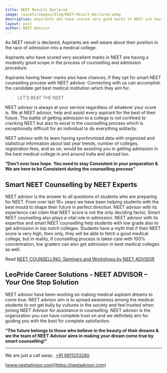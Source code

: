 ```yaml
---
title: NEET Results Declared
image: /assets/images/blog/NEET-Result-Declared.webp
description: Aspirants who have scored very good marks in NEET are having moderately good position in the process of counselling and admission procedure. Aspirants having less marks also have chances if they opt for smart counselling process with NEET advisor and can achieve medical institution of which they aimed for.
layout: post
author: NEET Advisor
---
```


As NEET result is declared, Aspirants are well aware about their position in the race of admission into a medical college.

Aspirants who have scored very excellent marks in NEET are having a modestly good scope in the process of counselling and admission procedure.

Aspirants having fewer marks also have chances, if they opt for smart NEET counselling process with NEET advisor. Connecting with us can accomplish the candidate get best medical institution which they aim for.

> LET’S BEAT THE NEET

NEET advisor is always at your service regardless of whatever your score is. We at NEET advisor, help and assist every aspirant for the best of their future. The battle of getting admission to a college is not confined to cracking NEET but also to excel in the counselling process which is exceptionally difficult for an individual to do everything solitarily.

NEET advisor with its team having synchronized data with organized and statistical information about last year trends, number of colleges, registration fees, and so on, would be assisting you in getting admission in the best medical college in and around India and abroad too.

**“Don’t ever lose hope. You need to stay Consistent in your preparation & We are here to be Consistent during the counselling process”**

## Smart NEET Counselling by NEET Experts

NEET advisor is the answer to all questions of students who are preparing for NEET. From over last 16+ years we have been helping students with the best mould to shape their future in perfect direction. NEET advisor with its experience can claim that NEET score is not the only deciding factor, Smart NEET counselling also plays a vital role in admission. NEET advisor with its expertise and smart NEET counselling help students with low grade also to get admission in top notch colleges. Students have a myth that if their NEET score is very high, then only, they will be able to fetch a good medical college, but in reality, if counselling process is taken care with 100% concentration, low graders can also get admission in best medical colleges as well.

Read [NEET COUNSELLING: Seminars and Workshops by NEET ADVISOR](/blog/neet-counselling/)

## LeoPride Career Solutions - NEET ADVISOR – Your One Stop Solution

NEET advisor have been working on making medical aspirant dreams to come true. NEET advisor aim is to spread awareness among the medical students to not get bully by vultures in the society and feel trusted when joining NEET Advisor for assistance in counselling. NEET advisor is the organization you can have complete trust on and we definitely aim for guiding you with the best for complete satisfaction.

**“The future belongs to those who believe in the beauty of their dreams & we the team of NEET Advisor aims in making your dream come true by smart counselling!”**

<hr>

We are just a call away.. [+91 9911203280](tel:09911203280)

[www.neetadvisor.com](https://neetadvisor.com)

